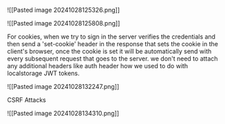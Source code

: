 ![[Pasted image 20241028125326.png]]

![[Pasted image 20241028125808.png]]

For cookies, when we try to sign in the server verifies the credentials and then send a 'set-cookie' header in the response that sets the cookie in the client's browser, once the cookie is set it will be automatically send with every subsequent request that goes to the server. we don't need to attach any additional headers like auth header how we used to do with localstorage JWT tokens.


![[Pasted image 20241028132247.png]]


CSRF Attacks

![[Pasted image 20241028134310.png]]

